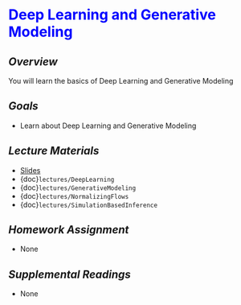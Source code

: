 # <span style="color: blue;"><b>Deep Learning and Generative Modeling</b></span>

## *Overview*
You will learn the basics of Deep Learning and Generative Modeling

## *Goals*
* Learn about Deep Learning and Generative Modeling

## *Lecture Materials*
* [Slides](https://docs.google.com/presentation/d/1h13YeUjtTU_WHLxghxFBBQJO3uRr1GtsIyO4DVZviJo/edit?usp=sharing)
* {doc}`lectures/DeepLearning`
* {doc}`lectures/GenerativeModeling`
* {doc}`lectures/NormalizingFlows`
* {doc}`lectures/SimulationBasedInference`

## *Homework Assignment*
* None

## *Supplemental Readings*
* None